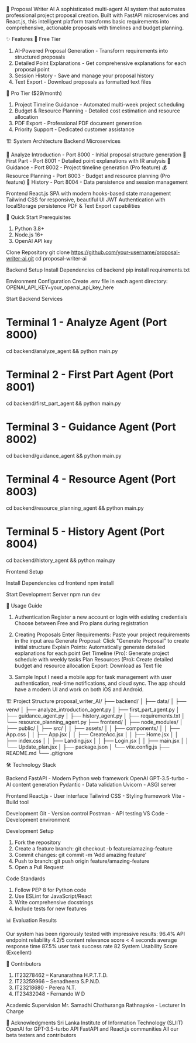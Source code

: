 🤖 Proposal Writer AI
A sophisticated multi-agent AI system that automates professional project proposal creation. Built with FastAPI microservices and React.js, this intelligent platform transforms basic requirements into comprehensive, actionable proposals with timelines and budget planning.

✨ Features
🤝 Free Tier
1. AI-Powered Proposal Generation - Transform requirements into structured proposals
2. Detailed Point Explanations - Get comprehensive explanations for each proposal point
3. Session History - Save and manage your proposal history
4. Text Export - Download proposals as formatted text files

💎 Pro Tier ($29/month)
1. Project Timeline Guidance - Automated multi-week project scheduling
2. Budget & Resource Planning - Detailed cost estimation and resource allocation
3. PDF Export - Professional PDF document generation
4. Priority Support - Dedicated customer assistance

🏗️ System Architecture
Backend Microservices

🎯 Analyze Introduction - Port 8000 - Initial proposal structure generation
📝 First Part - Port	8001	- Detailed point explanations with IR analysis
📅 Guidance - Port	8002 -	Project timeline generation (Pro feature)
💰 Resource Planning - Port	8003 -	Budget and resource planning (Pro feature)
💾 History - Port	8004 -	Data persistence and session management

Frontend
React.js SPA with modern hooks-based state management
Tailwind CSS for responsive, beautiful UI
JWT Authentication with localStorage persistence
PDF & Text Export capabilities

🚀 Quick Start
Prerequisites
1. Python 3.8+
2. Node.js 16+
3. OpenAI API key

Clone Repository
git clone https://github.com/your-username/proposal-writer-ai.git
cd proposal-writer-ai

Backend Setup
Install Dependencies
cd backend
pip install requirements.txt

Environment Configuration
Create .env file in each agent directory:
OPENAI_API_KEY=your_openai_api_key_here

Start Backend Services
# Terminal 1 - Analyze Agent (Port 8000)
cd backend/analyze_agent && python main.py

# Terminal 2 - First Part Agent (Port 8001)  
cd backend/first_part_agent && python main.py

# Terminal 3 - Guidance Agent (Port 8002)
cd backend/guidance_agent && python main.py

# Terminal 4 - Resource Agent (Port 8003)
cd backend/resource_planning_agent && python main.py

# Terminal 5 - History Agent (Port 8004)
cd backend/history_agent && python main.py

Frontend Setup

Install Dependencies
cd frontend
npm install

Start Development Server
npm run dev

📖 Usage Guide

1. Authentication
Register a new account or login with existing credentials
Choose between Free and Pro plans during registration

2. Creating Proposals
Enter Requirements: Paste your project requirements in the input area
Generate Proposal: Click "Generate Proposal" to create initial structure
Explain Points: Automatically generate detailed explanations for each point
Get Timeline (Pro): Generate project schedule with weekly tasks
Plan Resources (Pro): Create detailed budget and resource allocation
Export: Download as Text file

3. Sample Input
I need a mobile app for task management with user authentication, 
real-time notifications, and cloud sync. The app should have a 
modern UI and work on both iOS and Android.

🏗️ Project Structure
proposal_writer_AI/
├── backend/
│ ├── data/
│ ├── venv/
│ ├── analyze_introduction_agent.py
│ ├── first_part_agent.py
│ ├── guidance_agent.py
│ ├── history_agent.py
│ ├── requirements.txt
│ └── resource_planning_agent.py
├── frontend/
│ ├── node_modules/
│ ├── public/
│ ├── src/
│ │ ├── assets/
│ │ ├── components/
│ │ ├── App.css
│ │ ├── App.jsx
│ │ ├── CreateAcc.jsx
│ │ ├── Home.jsx
│ │ ├── index.css
│ │ ├── Landing.jsx
│ │ ├── Login.jsx
│ │ ├── main.jsx
│ │ └── Update_plan.jsx
│ ├── package.json
│ └── vite.config.js
├── README.md
└── .gitignore

🛠️ Technology Stack

Backend
FastAPI - Modern Python web framework
OpenAI GPT-3.5-turbo - AI content generation
Pydantic - Data validation
Uvicorn - ASGI server

Frontend
React.js - User interface
Tailwind CSS - Styling framework
Vite - Build tool

Development
Git - Version control
Postman - API testing
VS Code - Development environment

Development Setup
1. Fork the repository
2. Create a feature branch: git checkout -b feature/amazing-feature
3. Commit changes: git commit -m 'Add amazing feature'
4. Push to branch: git push origin feature/amazing-feature
5. Open a Pull Request

Code Standards
1. Follow PEP 8 for Python code
2. Use ESLint for JavaScript/React
3. Write comprehensive docstrings
4. Include tests for new features

📊 Evaluation Results

Our system has been rigorously tested with impressive results:
  96.4% API endpoint reliability
  4.2/5 content relevance score
  < 4 seconds average response time
  87.5% user task success rate
  82 System Usability Score (Excellent)

👥 Contributors
1. IT23278462 – Karunarathna H.P.T.T.D.
2. IT23259966 – Senadheera S.P.N.D.
3. IT23218680 - Perera N.T.
4. IT23432048 - Fernando W D

Academic Supervision
Mr. Samadhi Chathuranga Rathnayake - Lecturer In Charge

🙏 Acknowledgments
Sri Lanka Institute of Information Technology (SLIIT)
OpenAI for GPT-3.5-turbo API
FastAPI and React.js communities
All our beta testers and contributors

